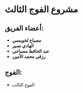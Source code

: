 # مشروع الفوج الثالث

## أعضاء الفريق:

- **مصباح لخويمس**
- **الهادي نصير**
- **عبد الحافظ مصباحي**
- **رزقي محمد الأمين**


## الفوج:
- الفوج الثالث
